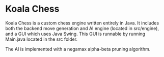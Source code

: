 # Koala Chess

Koala Chess is a custom chess engine written entirely in Java. It includes both the backend move generation and AI engine (located in src/engine), and a GUI which uses Java Swing. This GUI is runnable by running Main.java located in the src folder.

The AI is implemented with a negamax alpha-beta pruning algorithm.

